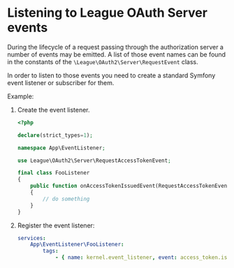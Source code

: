 # Listening to League OAuth Server events

During the lifecycle of a request passing through the authorization server a number of events may be emitted.
A list of those event names can be found in the constants of the `\League\OAuth2\Server\RequestEvent` class.

In order to listen to those events you need to create a standard Symfony event listener or subscriber for them.

Example:

1. Create the event listener.

    ```php
    <?php

    declare(strict_types=1);

    namespace App\EventListener;

    use League\OAuth2\Server\RequestAccessTokenEvent;

    final class FooListener
    {
        public function onAccessTokenIssuedEvent(RequestAccessTokenEvent $event): void
        {
            // do something
        }
    }
    ```

1. Register the event listener:

    ```yaml
    services:
        App\EventListener\FooListener:
            tags:
                - { name: kernel.event_listener, event: access_token.issued, method: onAccessTokenIssuedEvent }
    ```
